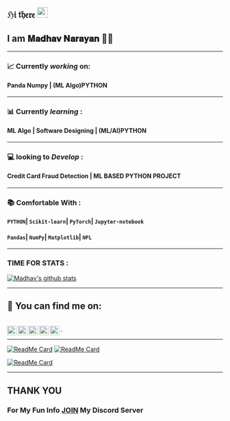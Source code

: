 ## ℌ𝔦 𝔱𝔥𝔢𝔯𝔢   <img src="https://media.giphy.com/media/hvRJCLFzcasrR4ia7z/giphy.gif" width="25px">
## I am  𝐌𝐚𝐝𝐡𝐚𝐯 𝐍𝐚𝐫𝐚𝐲𝐚𝐧 👨‍💻

---

###  📈 Currently _working_ on:
#### __Panda Numpy | (ML Algo)PYTHON__


---
###  📊  Currently _learning_ :
#### __ML Algo | Software Designing  | (ML/AI)PYTHON__
---
### :computer: looking to _Develop_ :
#### __Credit Card Fraud Detection |  ML BASED PYTHON PROJECT__
---
### 📚	Comfortable With  :

#### ```PYTHON```| ```Scikit-learn```| ```PyTorch```| ```Jupyter-notebook```
#### ```Pandas```| ```NumPy```| ```Matplotlib```| ```NPL```

---
### TIME FOR STATS :

[![Madhav's github stats](https://github-readme-stats.vercel.app/api?username=Madhav2108&show_icons=true&theme=dark)](https://sourcerer.io/madhav2108)


---

##  📝 You can find me on:

<br>

<a href="https://sourcerer.io/madhav2108/">
  <img align="left" alt="Sparsh's Sourcerer" width="22px" src="https://cdn.jsdelivr.net/npm/simple-icons@v3/icons/sahibinden.svg" />
</a>
<a href="www.instagram.com/madhav_narayan21/">
  <img align="left" alt="Sparsh's Instagram" width="22px" src="https://cdn.jsdelivr.net/npm/simple-icons@v3/icons/instagram.svg" />
</a>
<a href="https://discord.gg/H2so4Maddy#5677">
  <img align="left" alt="Sparsh's Discord" width="22px" src="https://cdn.jsdelivr.net/npm/simple-icons@v3/icons/discord.svg" />
</a>
<a href="https://twitter.com/madhav_2108">
  <img align="left" alt="Sparsh Garg | Twitter" width="22px" src="https://cdn.jsdelivr.net/npm/simple-icons@v3/icons/twitter.svg" />
</a>
<a href="https://www.linkedin.com/in/madhav-narayan-khullar-2290641b2/">
  <img align="left" alt="Sparsh's LinkdeIN" width="22px" src="https://cdn.jsdelivr.net/npm/simple-icons@v3/icons/linkedin.svg" />
 </a>
.
 
---
[![ReadMe Card](https://github-readme-stats.vercel.app/api/pin/?username=KeshavSingh7&repo=hotelSite&theme=dark)](https://github.com/Madhav2108/Hotel-Template)
[![ReadMe Card](https://github-readme-stats.vercel.app/api/pin/?username=madhav2108&repo=GAMING-PC&theme=dark)](https://github.com/Madhav2108/GAMING-PC)

[![ReadMe Card](https://github-readme-stats.vercel.app/api/pin/?username=madhav2108&repo=Cursor-Animation&theme=dark)](https://github.com/Madhav2108/Cursor-Animation)

---

## __THANK YOU__  

### For My Fun Info [JOIN](https://discord.gg/khJeKb8) My Discord Server 

